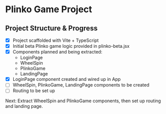 # Plinko Game Project

## Project Structure & Progress

- [x] Project scaffolded with Vite + TypeScript
- [x] Initial beta Plinko game logic provided in plinko-beta.jsx
- [x] Components planned and being extracted:
  - LoginPage
  - WheelSpin
  - PlinkoGame
  - LandingPage
- [x] LoginPage component created and wired up in App
- [ ] WheelSpin, PlinkoGame, LandingPage components to be created
- [ ] Routing to be set up

Next: Extract WheelSpin and PlinkoGame components, then set up routing and landing page.
